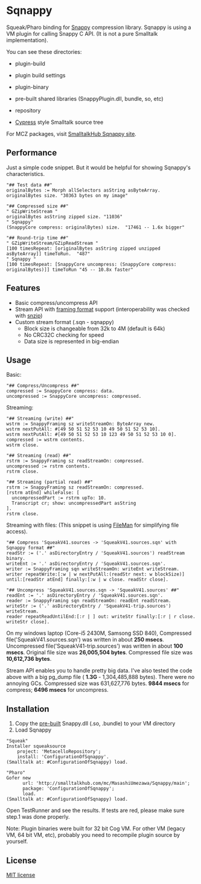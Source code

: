 Sqnappy
=======

Squeak/Pharo binding for [Snappy](https://code.google.com/p/snappy/ "Snappy") compression library.
Sqnappy is using a VM plugin for calling Snappy C API. (It is not a pure Smalltalk implementation).

You can see these directories:

- plugin-build
 + plugin build settings
- plugin-binary
 + pre-built shared libraries (SnappyPlugin.dll, bundle, so, etc)
- repository
 + [Cypress](https://github.com/CampSmalltalk/Cypress) style Smalltalk source tree

For MCZ packages, visit 
<a href="http://smalltalkhub.com/#!/~MasashiUmezawa/Sqnappy">SmalltalkHub Sqnappy site</a>.

## Performance ##
Just a simple code snippet. But it would be helpful for showing Sqnappy's characteristics.

```Smalltalk
"## Test data ##"
originalBytes := Morph allSelectors asString asByteArray.
originalBytes size. "30363 bytes on my image"

"## Compressed size ##"
" GZipWriteStream "
originalBytes asString zipped size. "11036"
" Sqnappy"
(SnappyCore compress: originalBytes) size.  "17461 -- 1.6x bigger"

"## Round-trip time ##"
" GZipWriteStream/GZipReadStream "
[100 timesRepeat: [originalBytes asString zipped unzipped asByteArray]] timeToRun.  "487"
" Sqnappy "
[100 timesRepeat: [SnappyCore uncompress: (SnappyCore compress: originalBytes)]] timeToRun "45 -- 10.8x faster"
```

## Features ##
- Basic compress/uncompress API
- Stream API with [framing format](http://code.google.com/p/snappy/source/browse/trunk/framing_format.txt) support (interoperability was checked with [snzip](https://github.com/kubo/snzip))
- Custom stream format (.sqn - sqnappy)
	- Block size is changeable from 32k to 4M (default is 64k)
	- No CRC32C checking for speed
	- Data size is represented in big-endian

## Usage ##
Basic:
```Smalltalk
"## Compress/Uncompress ##"
compressed := SnappyCore compress: data.
uncompressed := SnappyCore uncompress: compressed.
```

Streaming:
```Smalltalk
"## Streaming (write) ##"
wstrm := SnappyFraming sz writeStreamOn: ByteArray new.
wstrm nextPutAll: #[49 50 51 52 53 10 49 50 51 52 53 10].
wstrm nextPutAll: #[49 50 51 52 53 10 123 49 50 51 52 53 10 0].
compressed := wstrm contents.
wstrm close.
```
```Smalltalk
"## Streaming (read) ##"
rstrm := SnappyFraming sz readStreamOn: compressed.
uncompressed := rstrm contents.
rstrm close.
```
```Smalltalk
"## Streaming (partial read) ##"
rstrm := SnappyFraming sz readStreamOn: compressed.
[rstrm atEnd] whileFalse: [
  uncompressedPart := rstrm upTo: 10.
  Transcript cr; show: uncompressedPart asString
].
rstrm close.
```

Streaming with files: (This snippet is using [FileMan](https://github.com/mumez/FileMan) for simplifying file access).
```Smalltalk
"## Compress 'SqueakV41.sources -> 'SqueakV41.sources.sqn' with Sqnappy format ##"
readStr := ('.' asDirectoryEntry / 'SqueakV41.sources') readStream binary.
writeEnt := '.' asDirectoryEntry / 'SqueakV41.sources.sqn'.
writer := SnappyFraming sqn writeStreamOn: writeEnt writeStream.
writer repeatWrite:[:w | w nextPutAll:(readStr next: w blockSize)] until:[readStr atEnd] finally:[:w | w close. readStr close].

"## Uncompress 'SqueakV41.sources.sqn -> 'SqueakV41.sources' ##"
readEnt := '.' asDirectoryEntry / 'SqueakV41.sources.sqn'.
reader := SnappyFraming sqn readStreamOn: readEnt readStream.
writeStr := ('.' asDirectoryEntry / 'SqueakV41-trip.sources') writeStream.
reader repeatReadUntilEnd:[:r | ] out: writeStr finally:[:r | r close. writeStr close].
```

On my windows laptop (Core-i5 2430M, Samsong SSD 840), Compressed file('SqueakV41.sources.sqn') was written in about **250 msecs**. Uncompressed file('SqueakV41-trip.sources') was written in about **100 msecs**.
Original file size was **26,005,504 bytes**. Compressed file size was **10,612,736 bytes**.

Stream API enables you to handle pretty big data. I've also tested the code above with a big pg_dump file ( **1.3G** - 1,304,485,888 bytes). There were no annoying GCs. Compressed size was 631,627,776 bytes. **9844 msecs** for compress; **6496 msecs** for uncompress.

## Installation ##
1. Copy the [pre-built](https://github.com/mumez/sqnappy/blob/master/plugin-binary/) Snappy.dll (.so, .bundle) to your VM directory
2. Load Sqnappy

```Smalltalk
"Squeak"
Installer squeaksource
    project: 'MetacelloRepository';
    install: 'ConfigurationOfSqnappy'. 
(Smalltalk at: #ConfigurationOfSqnappy) load.

"Pharo"
Gofer new
      url: 'http://smalltalkhub.com/mc/MasashiUmezawa/Sqnappy/main';
      package: 'ConfigurationOfSqnappy';
      load.
(Smalltalk at: #ConfigurationOfSqnappy) load.
```

Open TestRunner and see the results. If tests are red, please make sure step.1 was done properly.
 
Note: Plugin binaries were built for 32 bit Cog VM. For other VM (legacy VM, 64 bit VM, etc), probably you need to recompile plugin source by yourself.

## License ##
[MIT license](http://opensource.org/licenses/MIT)